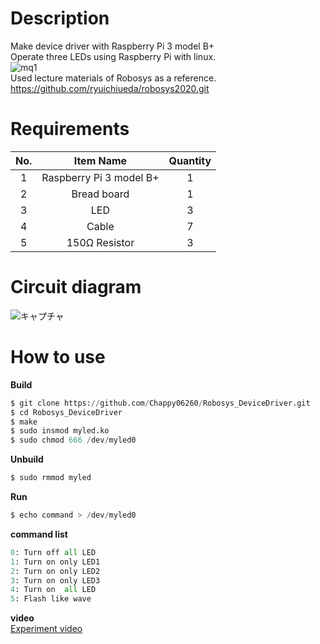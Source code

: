 # Description
Make device driver with Raspberry Pi 3 model B+ <br>
Operate three LEDs using Raspberry Pi with linux. <br>
![mq1](https://user-images.githubusercontent.com/50652151/101313947-dedbd500-389a-11eb-9bba-37b5c9db4200.jpg) <br>
Used lecture materials of Robosys as a reference. <br>
https://github.com/ryuichiueda/robosys2020.git


# Requirements

|No.|Item Name|Quantity|
|:---:|:---:|:---:|
|1|Raspberry Pi 3 model B+|1|
|2|Bread board|1|
|3|LED|3|
|4|Cable|7|
|5|150Ω Resistor|3|

# Circuit diagram
![キャプチャ](https://user-images.githubusercontent.com/50652151/101168661-19692600-367f-11eb-98eb-d5c2cc75d4ee.PNG)

# How to use
**Build**
```python
$ git clone https://github.com/Chappy06260/Robosys_DeviceDriver.git
$ cd Robosys_DeviceDriver
$ make 
$ sudo insmod myled.ko
$ sudo chmod 666 /dev/myled0 
```
**Unbuild**
```python
$ sudo rmmod myled
```

**Run**
```python
$ echo command > /dev/myled0
```

**command list** <br>
```python
0: Turn off all LED 
1: Turn on only LED1 
2: Turn on only LED2 
3: Turn on only LED3 
4: Turn on  all LED 
5: Flash like wave
```

**video** <br>
[Experiment video](https://youtu.be/g7YNr11Z7pQ)
